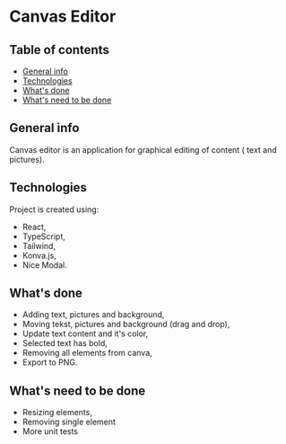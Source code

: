 # Canvas Editor

## Table of contents

- [General info](#general-info)
- [Technologies](#technologies)
- [What's done](#whats-done)
- [What's need to be done](#whats-need-to-be-done)

## General info

Canvas editor is an application for graphical editing of content ( text and pictures).

## Technologies

Project is created using:

- React,
- TypeScript,
- Tailwind,
- Konva.js,
- Nice Modal.

## What's done

- Adding text, pictures and background,
- Moving tekst, pictures and background (drag and drop),
- Update text content and it's color,
- Selected text has bold,
- Removing all elements from canva,
- Export to PNG.

## What's need to be done

- Resizing elements,
- Removing single element
- More unit tests
